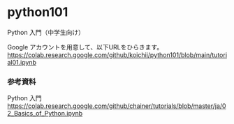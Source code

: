 # python101
Python 入門（中学生向け）

Google アカウントを用意して、以下URLをひらきます。
https://colab.research.google.com/github/koichii/python101/blob/main/tutorial01.ipynb


### 参考資料

Python 入門
https://colab.research.google.com/github/chainer/tutorials/blob/master/ja/02_Basics_of_Python.ipynb
